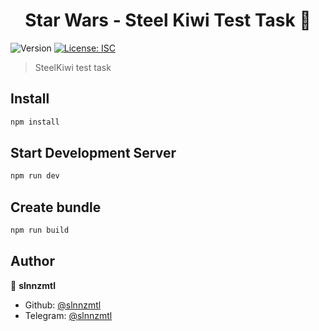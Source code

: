 <h1 align="center">Star Wars - Steel Kiwi Test Task 👋</h1>
<p>
  <img alt="Version" src="https://img.shields.io/badge/version-1.0.0-blue.svg?cacheSeconds=2592000" />
  <a href="#" target="_blank">
    <img alt="License: ISC" src="https://img.shields.io/badge/License-ISC-yellow.svg" />
  </a>
</p>

> SteelKiwi test task

## Install

```sh
npm install
```

## Start Development Server

```sh
npm run dev
```

## Create bundle

```sh
npm run build
```


## Author

👤 **slnnzmtl**

* Github: [@slnnzmtl](https://github.com/slnnzmtl)
* Telegram: [@slnnzmtl](https://t.me/slnnzmtl)
